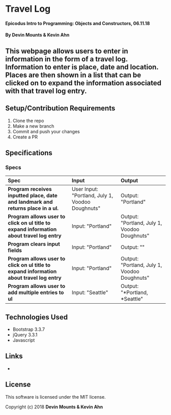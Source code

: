 # Travel Log

#### Epicodus Intro to Programming: Objects and Constructors, 06.11.18

#### By Devin Mounts & Kevin Ahn

## This webpage allows users to enter in information in the form of a travel log. Information to enter is place, date and location.  Places are then shown in a list that can be clicked on to expand the information associated with that travel log entry.



## Setup/Contribution Requirements

1. Clone the repo
1. Make a new branch
1. Commit and push your changes
1. Create a PR

## Specifications
### Specs
| Spec | Input | Output |
| :-------------     | :------------- | :------------- |
| **Program receives inputted place, date and landmark and returns place in a ul.**| User Input: "Portland, July 1, Voodoo Doughnuts" | Output: "Portland" |
| **Program allows user to click on ul title to expand information about travel log entry** | Input: "Portland" | Output: "Portland, July 1, Voodoo Doughnuts" |
| **Program clears input fields** | Input: "Portland" | Output: "" |
| **Program allows user to click on ul title to expand information about travel log entry** | Input: "Portland" | Output: "Portland, July 1, Voodoo Doughnuts" |
| **Program allows user to add multiple entries to ul** | Input: "Seattle" | Output: "*Portland, *Seattle" |

## Technologies Used

* Bootstrap 3.3.7
* jQuery 3.3.1
* Javascript


## Links

*

## License

This software is licensed under the MIT license.

Copyright (c) 2018 **Devin Mounts & Kevin Ahn**

